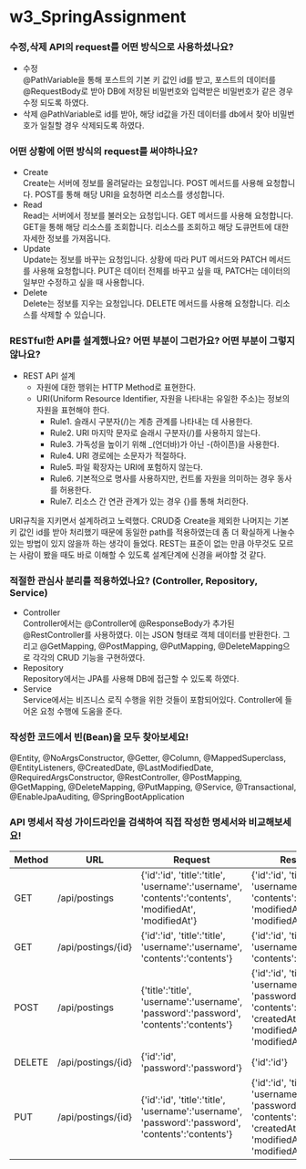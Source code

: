 # w3_SpringAssignment

### 수정,삭제 API의 request를 어떤 방식으로 사용하셨나요?
  - 수정  
     @PathVariable을 통해 포스트의 기본 키 값인 id를 받고, 포스트의 데이터를 @RequestBody로 받아  DB에 저장된 비밀번호와 입력받은 비밀번호가 같은 경우 수정 되도록 하였다.
  - 삭제
     @PathVariable로 id를 받아, 해당 id값을 가진 데이터를 db에서 찾아 비밀번호가 일칠할 경우 삭제되도록 하였다.

### 어떤 상황에 어떤 방식의 request를 써야하나요?
   - Create  
     Create는 서버에 정보를 올려달라는 요청입니다. POST 메서드를 사용해 요청합니다.
     POST를 통해 해당 URI을 요청하면 리소스를 생성합니다.
   - Read  
     Read는 서버에서 정보를 불러오는 요청입니다. GET 메서드를 사용해 요청합니다. GET을 통해 해당 리소스를 조회합니다. 리소스를 조회하고 해당 도큐먼트에 대한 자세한 정보를 가져옵니다.
   - Update  
     Update는 정보를 바꾸는 요청입니다. 상황에 따라 PUT 메서드와 PATCH 메서드를 사용해 요청합니다. PUT은 데이터 전체를 바꾸고 싶을 때, PATCH는 데이터의 일부만 수정하고 싶을 때 사용합니다.
   - Delete  
     Delete는 정보를 지우는 요청입니다. DELETE 메서드를 사용해 요청합니다. 리소스를 삭제할 수 있습니다.

### RESTful한 API를 설계했나요? 어떤 부분이 그런가요? 어떤 부분이 그렇지 않나요?

   - REST API 설계
     - 자원에 대한 행위는 HTTP Method로 표현한다.
     - URI(Uniform Resource Identifier, 자원을 나타내는 유일한 주소)는 정보의 자원을 표현해야 한다.
       - Rule1. 슬래시 구분자(/)는 계층 관계를 나타내는 데 사용한다. 
       - Rule2. URI 마지막 문자로 슬래시 구분자(/)를 사용하지 않는다.
       - Rule3. 가독성을 높이기 위해 _(언더바)가 아닌 -(하이픈)을 사용한다.
       - Rule4. URI 경로에는 소문자가 적절하다.
       - Rule5. 파일 확장자는 URI에 포험하지 않는다.
       - Rule6. 기본적으로 명사를 사용하지만, 컨트롤 자원을 의미하는 경우 동사를 허용한다.
       - Rule7. 리소스 간 연관 관계가 있는 경우 {}를 통해 처리한다.
  
   URI규칙을 지키면서 설계하려고 노력했다. CRUD중 Create을 제외한 나머지는 기본 키 값인 id를 받아 처리했기 때문에 동일한 path를 적용하였는데 좀 더 확실하게 나눌수 있는 방법이 있지 않을까 하는 생각이 들었다. REST는 표준이 없는 만큼 아무것도 모르는 사람이 봤을 때도 바로 이해할 수 있도록 설계단계에 신경을 써야할 것 같다.
   
### 적절한 관심사 분리를 적용하였나요? (Controller, Repository, Service)

   - Controller  
      Controller에서는 @Controller에 @ResponseBody가 추가된 @RestController를 사용하였다. 이는 JSON 형태로 객체 데이터를 반환한다. 그리고 @GetMapping, @PostMapping, @PutMapping, @DeleteMapping으로 각각의 CRUD 기능을 구현하였다.
   - Repository  
      Repository에서는 JPA를 사용해 DB에 접근할 수 있도록 하였다. 
   - Service  
      Service에서는 비즈니스 로직 수행을 위한 것들이 포함되어있다. Controller에 들어온 요청 수행에 도움을 준다.

### 작성한 코드에서 빈(Bean)을 모두 찾아보세요!

@Entity,
@NoArgsConstructor,
@Getter,
@Column,
@MappedSuperclass,
@EntityListeners,
@CreatedDate,
@LastModifiedDate,
@RequiredArgsConstructor,
@RestController,
@PostMapping,
@GetMapping,
@DeleteMapping,
@PutMapping,
@Service,
@Transactional,
@EnableJpaAuditing,
@SpringBootApplication

### API 명세서 작성 가이드라인을 검색하여 직접 작성한 명세서와 비교해보세요!

| Method | URL | Request | Response |
| --- | --- | --- | --- |
| GET | /api/postings | {'id':'id', 'title':'title', 'username':'username', 'contents':'contents', 'modifiedAt', 'modifiedAt'} | {'id':'id', 'title':'title', 'username':'username', 'contents':'contents', 'modifiedAt', 'modifiedAt'} |
| GET | /api/postings/{id} | {'id':'id', 'title':'title', 'username':'username', 'contents':'contents'} | {'id':'id', 'title':'title', 'username':'username', 'contents':'contents'} |
| POST | /api/postings | {'title':'title', 'username':'username', 'password':'password', 'contents':'contents'} | {'id':'id', 'title':'title', 'username':'username', 'password':'password', 'contents':'contents', 'createdAt':'createdAt', 'modifiedAt', 'modifiedAt'} |
| DELETE | /api/postings/{id} | {'id':'id', 'password':'password'} | {'id':'id'} |
| PUT | /api/postings/{id} | {'id':'id', 'title':'title', 'username':'username', 'password':'password', 'contents':'contents'} | {'id':'id', 'title':'title', 'username':'username', 'password':'password', 'contents':'contents', 'createdAt':'createdAt', 'modifiedAt', 'modifiedAt'} |


